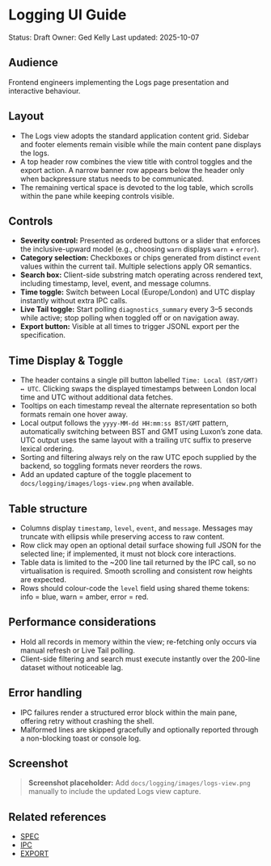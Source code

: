 # Logging UI Guide

Status: Draft
Owner: Ged Kelly
Last updated: 2025-10-07

## Audience
Frontend engineers implementing the Logs page presentation and interactive behaviour.

## Layout
* The Logs view adopts the standard application content grid. Sidebar and footer elements remain visible while the main content pane displays the logs.
* A top header row combines the view title with control toggles and the export action. A narrow banner row appears below the header only when backpressure status needs to be communicated.
* The remaining vertical space is devoted to the log table, which scrolls within the pane while keeping controls visible.

## Controls
* **Severity control:** Presented as ordered buttons or a slider that enforces the inclusive-upward model (e.g., choosing `warn` displays `warn` + `error`).
* **Category selection:** Checkboxes or chips generated from distinct `event` values within the current tail. Multiple selections apply OR semantics.
* **Search box:** Client-side substring match operating across rendered text, including timestamp, level, event, and message columns.
* **Time toggle:** Switch between Local (Europe/London) and UTC display instantly without extra IPC calls.
* **Live Tail toggle:** Start polling `diagnostics_summary` every 3–5 seconds while active; stop polling when toggled off or on navigation away.
* **Export button:** Visible at all times to trigger JSONL export per the specification.

## Time Display & Toggle
* The header contains a single pill button labelled `Time: Local (BST/GMT) ↔ UTC`. Clicking swaps the displayed timestamps between London local time and UTC without additional data fetches.
* Tooltips on each timestamp reveal the alternate representation so both formats remain one hover away.
* Local output follows the `yyyy-MM-dd HH:mm:ss BST/GMT` pattern, automatically switching between BST and GMT using Luxon’s zone data. UTC output uses the same layout with a trailing `UTC` suffix to preserve lexical ordering.
* Sorting and filtering always rely on the raw UTC epoch supplied by the backend, so toggling formats never reorders the rows.
* Add an updated capture of the toggle placement to `docs/logging/images/logs-view.png` when available.

## Table structure
* Columns display `timestamp`, `level`, `event`, and `message`. Messages may truncate with ellipsis while preserving access to raw content.
* Row click may open an optional detail surface showing full JSON for the selected line; if implemented, it must not block core interactions.
* Table data is limited to the ~200 line tail returned by the IPC call, so no virtualisation is required. Smooth scrolling and consistent row heights are expected.
* Rows should colour-code the `level` field using shared theme tokens: info = blue, warn = amber, error = red.

## Performance considerations
* Hold all records in memory within the view; re-fetching only occurs via manual refresh or Live Tail polling.
* Client-side filtering and search must execute instantly over the 200-line dataset without noticeable lag.

## Error handling
* IPC failures render a structured error block within the main pane, offering retry without crashing the shell.
* Malformed lines are skipped gracefully and optionally reported through a non-blocking toast or console log.

## Screenshot

> **Screenshot placeholder:** Add `docs/logging/images/logs-view.png` manually to include the updated Logs view capture.

## Related references
* [SPEC](./SPEC.md)
* [IPC](./IPC.md)
* [EXPORT](./EXPORT.md)
